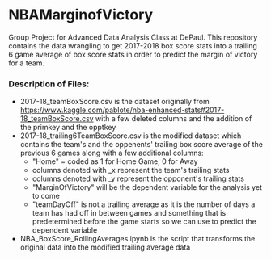 # NBAMarginofVictory
Group Project for Advanced Data Analysis Class at DePaul. This repository contains the data wrangling to get 2017-2018 box score stats into a trailing 6 game average of box score stats in order to predict the margin of victory for a team.

### Description of Files:
- 2017-18_teamBoxScore.csv is the dataset originally from https://www.kaggle.com/pablote/nba-enhanced-stats#2017-18_teamBoxScore.csv with a few deleted columns and the addition of the primkey and the opptkey
- 2017-18_trailing6TeamBoxScore.csv is the modified dataset which contains the team's and the oppenents' trailing box score average of the previous 6 games along with a few additional columns:
   - "Home" = coded as 1 for Home Game, 0 for Away
   - columns denoted with _x represent the team's trailing stats
   - columns denoted with _y represent the opponent's trailing stats
   - "MarginOfVictory" will be the dependent variable for the analysis yet to come
   - "teamDayOff" is not a trailing average as it is the number of days a team has had off in between games and something that is predetermined before the game starts so we can use to predict the dependent variable
- NBA_BoxScore_RollingAverages.ipynb is the script that transforms the original data into the modified trailing average data


   
